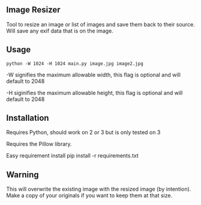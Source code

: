 Image Resizer
-------------
Tool to resize an image or list of images and save them back to their source.  Will save any exif data that is on the image.

Usage
-----
    python -W 1024 -H 1024 main.py image.jpg image2.jpg

-W signifies the maximum allowable width, this flag is optional and will default to 2048

-H siginifies the maximum allowable height, this flag is optional and will default to 2048

Installation
------------
Requires Python, should work on 2 or 3 but is only tested on 3

Requires the Pillow library.

Easy requirement install
    pip install -r requirements.txt

Warning
-------
This will overwrite the existing image with the resized image (by intention).  Make a copy of your originals if you want to keep them at that size. 